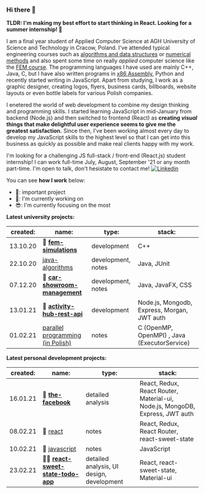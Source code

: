 ### Hi there 👋

**TLDR: I'm making my best effort to start thinking in React. Looking for a summer internship! 👀**

I am a final year student of Applied Computer Science at AGH University of Science and Technology in Cracow, Poland. I've attended typical engineering courses such as [algorithms and data structures](https://github.com/gregwell/algorithms-and-data-structures) or [numerical methods](https://github.com/gregwell/numerical-methods) and also spent some time on really *applied* computer science like the [FEM course](https://github.com/gregwell/fem-simulations). The programming languages I have used are mainly C++, Java, C, but I have also written programs in [x86 Assembly](https://github.com/gregwell/x86-assembly), Python and recently started writing in JavaScript. Apart from studying, I work as a graphic designer, creating logos, flyers, business cards, billboards, website layouts or even bottle labels for various Polish companies.

I enetered the world of web development to combine my design thinking and programming skills. I started learning JavaScript in mid-January from backend (Node.js) and then switched to frontend (React) as **creating *visual* things that make delightful user experience seems to give me the greatest satisfaction.** Since then, I've been working almost every day to develop my JavaScript skills to the highest level so that I can get into this business as quickly as possible and make real clients happy with my work.

I'm looking for a challenging JS full-stack / front-end (React.js) student internship! I can work full-time July, August, September '21 or any month part-time. I'm open to talk, don't hesistate to contact me! [![Linkedin](https://i.stack.imgur.com/gVE0j.png)](https://www.linkedin.com/in/grzegorzstudzinski/)

You can see **how I work** below:

- 📌: important project
- 👋: I'm currently working on
- 😎: I'm currently focusing on the most

**Latest university projects:**

 created: | name:                                | type:       | stack:                           |
|----------|--------------------------------------|-------------|----------------------------------|
| 13.10.20 | 📌 **[fem-simulations](https://github.com/gregwell/fem-simulations)**                      | development | C++                              |
| 22.10.20 | [java-algorithms](https://github.com/gregwell/java-algorithms)                      | development, notes | Java, JUnit                             |
| 07.12.20 | 📌 **[car-showroom-management](https://github.com/gregwell/car-showroom-management)**              | development, notes | Java, JavaFX, CSS                             |
| 13.01.21 | 📌 **[activity-hub-rest-api](https://github.com/gregwell/activity-hub-rest-api)**                         | development | Node.js, Mongodb, Express, Morgan, JWT auth |
| 01.02.21 | [parallel programming (in Polish)](https://github.com/gregwell/university-notes/blob/main/polish/programowanie-rownolegle.md) | notes       | C (OpenMP, OpenMPI) , Java (ExecutorService)                         |


**Latest personal development projects:**

 created: | name:                                | type:       | stack:                           |
|----------|--------------------------------------|-------------|----------------------------------|
| 16.01.21    | 📌 **[the-facebook](https://github.com/gregwell/the-facebook)**                | detailed analysis              | React, Redux, React Router, Material-ui, Node.js, MongoDB, Express, JWT auth |
| 08.02.21     |👋 [react](https://github.com/gregwell/university-notes/blob/main/english/javascript/react.md)      | notes                 | React, Redux, React Router, react-sweet-state                           |
| 10.02.21    |👋 [javascript](https://github.com/gregwell/university-notes/blob/main/english/javascript/javascript.md) | notes                 | JavaScript             |
| 23.02.21    | 📌😎 **[react-sweet-state-todo-app](https://github.com/gregwell/react-sweet-state-todo-app)**        | detailed analysis, UI design, development | React, react-sweet-state, Material-ui     

